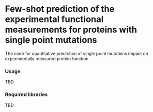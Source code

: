# Few-shot prediction of the experimental functional measurements for proteins with single point mutations

The code for quantitative prediction of single point mutations impact on experimentally measured protein function.

### Usage

TBD

### Required libraries

TBD


